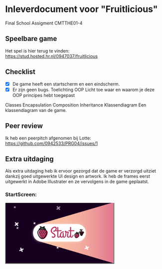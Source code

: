 # Inleverdocument voor "Fruitlicious"
Final School Assigment CMTTHE01-4

## Speelbare game
Het spel is hier terug te vinden:
https://stud.hosted.hr.nl/0947037/fruitlicious

## Checklist
- [x] De game heeft een startscherm en een eindscherm.
- [x] Er zijn geen bugs.
Toelichting OOP
Licht toe waar en waarom je deze OOP principes hebt toegepast

Classes
Encapsulation
Composition
Inheritance
Klassendiagram
Een klassendiagram van de game.

## Peer review
Ik heb een peerpitch afgenomen bij Lotte: https://github.com/0942533/PRG04/issues/1

## Extra uitdaging
Als extra uitdaging heb ik ervoor gezorgd dat de game er verzorgd uitziet dankzij goed uitgewerkte UI design en artwork. Ik heb de frames eerst uitgewerkt in Adobe Illustrater en ze vervolgens in de game geplaatst. 
### StartScreen:
<img src="https://github.com/Artemiss0/Fruitlicious/blob/master/documents/scherm1.PNG?raw=true" width="350"/>
